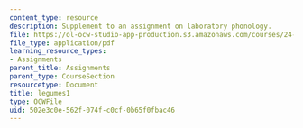 ```yaml
---
content_type: resource
description: Supplement to an assignment on laboratory phonology.
file: https://ol-ocw-studio-app-production.s3.amazonaws.com/courses/24-910-topics-in-linguistic-theory-laboratory-phonology-spring-2007/502e3c0e562f074fc0cf0b65f0fbac46_legumes1.pdf
file_type: application/pdf
learning_resource_types:
- Assignments
parent_title: Assignments
parent_type: CourseSection
resourcetype: Document
title: legumes1
type: OCWFile
uid: 502e3c0e-562f-074f-c0cf-0b65f0fbac46
---
```

